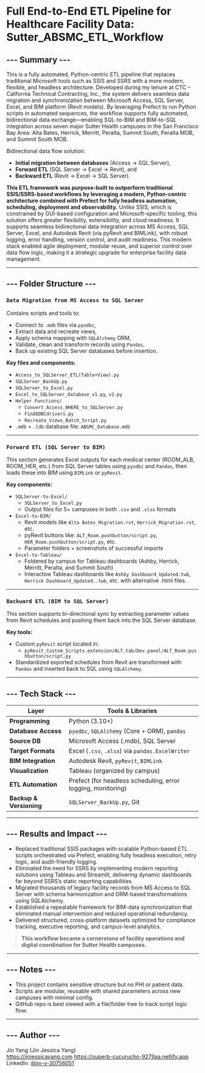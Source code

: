 # Full End-to-End ETL Pipeline for Healthcare Facility Data: Sutter_ABSMC_ETL_Workflow

## --- Summary ---

This is a fully automated, Python-centric ETL pipeline that replaces traditional Microsoft tools such as SSIS and SSRS with a more modern, flexible, and headless architecture. Developed during my tenure at CTC – California Technical Contracting, Inc., the system delivers seamless data migration and synchronization between Microsoft Access, SQL Server, Excel, and BIM platform (Revit models). By leveraging Prefect to run Python scripts in automated sequences, the workflow supports fully automated, bidirectional data exchange—enabling SQL-to-BIM and BIM-to-SQL integration across seven major Sutter Health campuses in the San Francisco Bay Area: Alta Bates, Herrick, Merritt, Peralta, Summit South, Peralta MOB, and Summit South MOB.

Bidirectional data flow solution:
- **Initial migration between databases** (Access → SQL Server),
- **Forward ETL** (SQL Server → Excel → Revit), and
- **Backward ETL** (Revit → Excel → SQL Server).


**This ETL framework was purpose-built to outperform traditional SSIS/SSRS-based workflows by leveraging a modern, Python-centric architecture combined with Prefect for fully headless automation, scheduling, deployment and observability.** Unlike SSIS, which is constrained by GUI-based configuration and Microsoft-specific tooling, this solution offers greater flexibility, extensibility, and cloud readiness. It supports seamless bidirectional data integration across MS Access, SQL Server, Excel, and Autodesk Revit (via pyRevit and BIMLink), with robust logging, error handling, version control, and audit readiness. This modern stack enabled agile deployment, modular reuse, and superior control over data flow logic, making it a strategic upgrade for enterprise facility data management.

---

## --- Folder Structure ---

### `Data Migration from MS Access to SQL Server`

Contains scripts and tools to:
- Connect to `.mdb` files via `pyodbc`,
- Extract data and recreate views,
- Apply schema mapping with `SQLAlchemy` ORM,
- Validate, clean and transform records using `Pandas`,
- Back up existing SQL Server databases before insertion.

**Key files and components:**
- `Access_to_SQLServer_ETL(Table+View).py`  
- `SQLServer_BackUp.py`  
- `SQLServer_to_Excel.py`
- `Excel_to_SQLServer_database_v1.py`, `v2.py`  
- `Helper Functions/`  
  - `Convert_Access_WHERE_to_SQLServer.py`  
  - `FindODBCdrivers.py`  
  - `Recreate_Views_Batch_Script.py`  
- `.mdb` + `.ldb` database file: `ABSMC_Database.mdb`

---

### `Forward ETL (SQL Server to BIM)`

This section generates Excel outputs for each medical center (ROOM_ALB, ROOM_HER, etc.) from SQL Server tables using `pyodbc` and `Pandas`, then loads these into BIM using `BIMLink` or `pyRevit`.

**Key components:**
- `SQLServer-to-Excel/`  
  - `SQLServer_to_Excel.py`  
  - Output files for 5+ campuses in both `.csv` and `.xlsx` formats
- `Excel-to-BIM/`  
  - Revit models like `Alta Bates_Migration.rvt`, `Herrick_Migration.rvt`, etc.
  - pyRevit buttons like: `ALT_Room.pushbutton/script.py`, `HER_Room.pushbutton/script.py`, etc.
  - Parameter folders + screenshots of successful imports
- `Excel-to-Tableau/`  
  - Foldered by campus for Tableau dashboards (Ashby, Herrick, Merritt, Peralta, and Summit South)
  - Interactive Tableau dashboards like `Ashby Dashboard_Updated.twb`, `Herrick Dashboard_Updated..twb`, etc. with alternative .html files.

---

### `Backward ETL (BIM to SQL Server)`

This section supports bi-directional sync by extracting parameter values from Revit schedules and pushing them back into the SQL Server database.

**Key tools:**
- Custom `pyRevit` script located in:
  - `pyRevit_Custom_Scripts.extension/ALT.tab/Dev.panel/ALT_Room.pushbutton/script.py`
- Standardized exported schedules from Revit are transformed with `Pandas` and inserted back to SQL using `SQLAlchemy`.

---

## --- Tech Stack ---

| Layer        | Tools & Libraries                                                                 |
|--------------|-------------------------------------------------------------------------------------|
| **Programming**  | Python (3.10+)                                                                  |
| **Database Access** | `pyodbc`, `SQLAlchemy` (Core + ORM), `pandas`                              |
| **Source DB** | Microsoft Access (.mdb), SQL Server                                               |
| **Target Formats** | Excel (`.csv`, `.xlsx`) via `pandas.ExcelWriter`                            |
| **BIM Integration** | Autodesk Revit, `pyRevit`, `BIMLink`                                       |
| **Visualization** | Tableau (organized by campus)                |
| **ETL Automation** | Prefect (for headless scheduling, error logging, monitoring)                |
| **Backup & Versioning** | `SQLServer_BackUp.py`, Git                                              |

---

## --- Results and Impact ---

- Replaced traditional SSIS packages with scalable Python-based ETL scripts orchestrated via Prefect, enabling fully headless execution, retry logic, and audit-friendly logging.
- Eliminated the need for SSRS by implementing modern reporting solutions using Tableau and Streamlit, delivering dynamic dashboards far beyond SSRS’s static reporting capabilities.
- Migrated thousands of legacy facility records from MS Access to SQL Server with schema harmonization and ORM-based transformations using SQLAlchemy.
- Established a repeatable framework for BIM-data synchronization that eliminated manual intervention and reduced operational redundancy.
- Delivered structured, cross-platform datasets optimized for compliance tracking, executive reporting, and campus-level analytics.

> **This workflow became a cornerstone of facility operations and digital coordination for Sutter Health campuses.**

---

## --- Notes ---

- This project contains sensitive structure but no PHI or patient data.
- Scripts are modular, reusable with shared parameters across new campuses with minimal config.
- GitHub repo is best viewed with a file/folder tree to track script logic flow.

---

## --- Author ---

Jin Yang (Jin Jessica Yang)  
https://jinjessicayang.com 
https://superb-cucurucho-9279aa.netlify.app
LinkedIn: [@jin-y-30756051](https://www.linkedin.com/in/jin-y-30756051)
